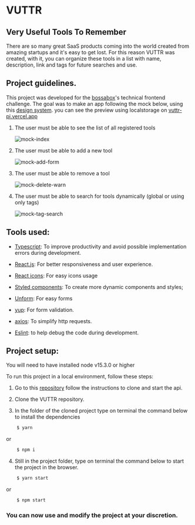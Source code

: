 # VUTTR

## Very Useful Tools To Remember

There are so many great SaaS products coming into the world created from amazing startups and it's easy to get lost. For this reason VUTTR was created, with it, you can organize these tools in a list with name, description, link and tags for future searches and use.

## Project guidelines.

This project was developed for the [bossabox](https://bossabox.com/)'s technical frontend challenge.
The goal was to make an app following the mock below, using this [design system](https://xd.adobe.com/spec/6a82c840-1813-4b23-6919-2ac91409d104-1cb3/grid/).
you can see the preview using localstorage on [vuttr-pi.vercel.app](https://vuttr-pi.vercel.app/)

1. The user must be able to see the list of all registered tools

   ![mock-index](https://github.com/Marcio-Tiene/vuttr/blob/feature/documentation/src/assets/doc-images/mock-add-form.png)

2. The user must be able to add a new tool

   ![mock-add-form](https://github.com/Marcio-Tiene/vuttr/blob/feature/documentation/src/assets/doc-images/mock-add-form.png)

3. The user must be able to remove a tool

   ![mock-delete-warn](https://github.com/Marcio-Tiene/vuttr/blob/feature/documentation/src/assets/doc-images/mock-delete-warn.png)

4. The user must be able to search for tools dynamically (global or using only tags)

   ![mock-tag-search](https://github.com/Marcio-Tiene/vuttr/blob/feature/documentation/src/assets/doc-images/mock-tag-search.png)

## Tools used:

- [Typescript](https://www.typescriptlang.org/): To improve productivity and avoid possible implementation errors during development.

- [React.js](https://reactjs.org/): For better responsiveness and user experience.

- [React icons](https://react-icons.github.io/react-icons/): For easy icons usage

- [Styled components](https://styled-components.com/): To create more dynamic components and styles;

- [Unform](https://unform.dev/): For easy forms

- [yup](https://github.com/jquense/yup): For form validation.

- [axios](https://github.com/axios/axios): To simplify http requests.

- [Eslint](https://eslint.org/): to help debug the code during development.

## Project setup:

You will need to have installed node v15.3.0 or higher

To run this project in a local environment, follow these steps:

1. Go to this [repository](https://gitlab.com/bossabox/challenge-fake-api/tree/master) follow the instructions to clone and start the api.

2. Clone the VUTTR repository.

3. In the folder of the cloned project type on terminal the command below to install the dependencies

```bash
    $ yarn
```

or

```bash
    $ npm i
```

4. Still in the project folder, type on terminal the command below to start the project in the browser.

```bash
    $ yarn start
```

or

```bash
    $ npm start
```

### You can now use and modify the project at your discretion.
